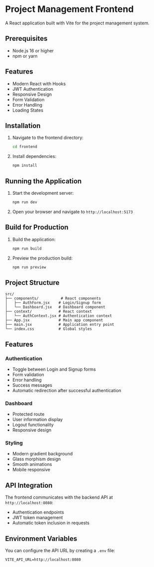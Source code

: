 # Project Management Frontend

A React application built with Vite for the project management system.

## Prerequisites

- Node.js 16 or higher
- npm or yarn

## Features

- Modern React with Hooks
- JWT Authentication
- Responsive Design
- Form Validation
- Error Handling
- Loading States

## Installation

1. Navigate to the frontend directory:
   ```bash
   cd frontend
   ```

2. Install dependencies:
   ```bash
   npm install
   ```

## Running the Application

1. Start the development server:
   ```bash
   npm run dev
   ```

2. Open your browser and navigate to `http://localhost:5173`

## Build for Production

1. Build the application:
   ```bash
   npm run build
   ```

2. Preview the production build:
   ```bash
   npm run preview
   ```

## Project Structure

```
src/
├── components/          # React components
│   ├── AuthForm.jsx    # Login/Signup form
│   └── Dashboard.jsx   # Dashboard component
├── context/            # React context
│   └── AuthContext.jsx # Authentication context
├── App.jsx             # Main app component
├── main.jsx            # Application entry point
└── index.css           # Global styles
```

## Features

### Authentication
- Toggle between Login and Signup forms
- Form validation
- Error handling
- Success messages
- Automatic redirection after successful authentication

### Dashboard
- Protected route
- User information display
- Logout functionality
- Responsive design

### Styling
- Modern gradient background
- Glass morphism design
- Smooth animations
- Mobile responsive

## API Integration

The frontend communicates with the backend API at `http://localhost:8080`:
- Authentication endpoints
- JWT token management
- Automatic token inclusion in requests

## Environment Variables

You can configure the API URL by creating a `.env` file:
```
VITE_API_URL=http://localhost:8080
``` 